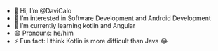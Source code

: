 - 👋 Hi, I’m @DaviCalo
- 👀 I’m interested in Software Development and Android Development
- 🌱 I’m currently learning kotlin and Angular
- 😄 Pronouns: he/him
- ⚡ Fun fact: I think Kotlin is more difficult than Java 😂

<!---
DaviCalo/DaviCalo is a ✨ special ✨ repository because its `README.md` (this file) appears on your GitHub profile.
You can click the Preview link to take a look at your changes.
---- 📫 How to reach me ...
--->
